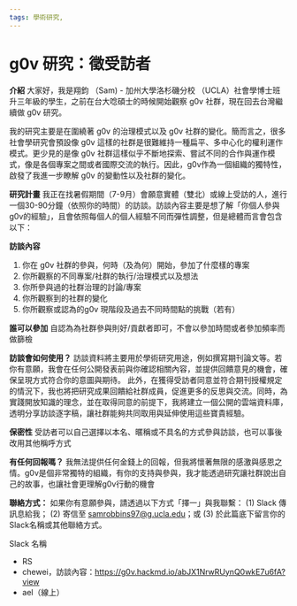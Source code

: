```yaml
---
tags: 學術研究, 
---
```


# g0v 研究：徵受訪者

**介紹**
大家好，我是翔鈞 （Sam) - 加州大學洛杉磯分校 （UCLA）社會學博士班升三年級的學生，之前在台大唸碩士的時候開始觀察 g0v 社群，現在回去台灣繼續做 g0v 研究。

我的研究主要是在圍繞著 g0v 的治理模式以及 g0v 社群的變化。簡而言之，很多社會學研究會預設像 g0v 這樣的社群是很難維持一種扁平、多中心化的權利運作模式。更少見的是像 g0v 社群這樣似乎不斷地探索、嘗試不同的合作與運作模式，像是各個專案之間或者國際交流的執行。因此，g0v作為一個組織的獨特性，啟發了我進一步瞭解 g0v 的變動性以及社群的變化。

**研究計畫**
我正在找暑假期間（7-9月）會願意實體（雙北）或線上受訪的人，進行一個30-90分鐘（依照你的時間）的訪談。訪談內容主要是想了解「你個人參與g0v的經驗」，且會依照每個人的個人經驗不同而彈性調整，但是總體而言會包含以下：

**訪談內容**
1. 你在 g0v 社群的參與，何時（及為何）開始，參加了什麼樣的專案
2. 你所觀察的不同專案/社群的執行/治理模式以及想法
3. 你所參與過的社群治理的討論/專案
4. 你所觀察到的社群的變化
5. 你所觀察或認為的g0v 現階段及過去不同時間點的挑戰（若有）

**誰可以參加**
自認為為社群參與則好/貢獻者即可，不會以參加時間或者參加頻率而做篩檢

**訪談會如何使用？**
訪談資料將主要用於學術研究用途，例如撰寫期刊論文等。若你有意願，我會在任何公開發表前與你確認相關內容，並提供回饋意見的機會，確保呈現方式符合你的意圖與期待。
此外，在獲得受訪者同意並符合期刊授權規定的情況下，我也將把研究成果回饋給社群成員，促進更多的反思與交流。同時，為實踐開放知識的理念，並在取得同意的前提下，我將建立一個公開的雲端資料庫，透明分享訪談逐字稿，讓社群能夠共同取用與延伸使用這些寶貴經驗。

**保密性**
受訪者可以自己選擇以本名、暱稱或不具名的方式參與訪談，也可以事後改用其他稱呼方式

**有任何回報嗎？**
我無法提供任何金錢上的回報，但我將懷著無限的感激與感恩之情。g0v是個非常獨特的組織，有你的支持與參與，我才能透過研究讓社群說出自己的故事，也讓社會更理解g0v行動的機會

**聯絡方式：**
如果你有意願參與，請透過以下方式「擇一」與我聯繫：
(1) Slack 傳訊息給我；
(2) 寄信至 samrobbins97@g.ucla.edu；或 
(3) 於此篇底下留言你的Slack名稱或其他聯絡方式。

Slack 名稱
- RS
- chewei，訪談內容：https://g0v.hackmd.io/abJX1NrwRUynQ0wkE7u6fA?view
- ael（線上）
